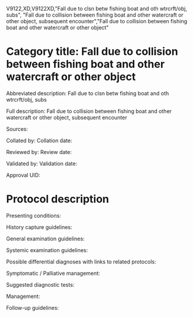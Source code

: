 V9122,XD,V9122XD,"Fall due to clsn betw fishing boat and oth wtrcrft/obj, subs", "Fall due to collision between fishing boat and other watercraft or other object, subsequent encounter","Fall due to collision between fishing boat and other watercraft or other object"
# Category title: Fall due to collision between fishing boat and other watercraft or other object

Abbreviated description: Fall due to clsn betw fishing boat and oth wtrcrft/obj, subs

Full description: Fall due to collision between fishing boat and other watercraft or other object, subsequent encounter

Sources:

Collated by:
Collation date:

Reviewed by:
Review date:

Validated by:
Validation date:

Approval UID:

# Protocol description

Presenting conditions:

History capture guidelines:

General examination guidelines:

Systemic examination guidelines:

Possible differential diagnoses with links to related protocols:

Symptomatic / Palliative management:

Suggested diagnostic tests:

Management:

Follow-up guidelines:
